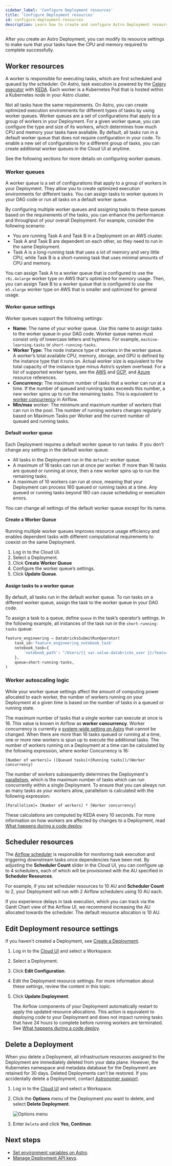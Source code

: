 ```yaml
---
sidebar_label: 'Configure Deployment resources'
title: 'Configure Deployment resources'
id: configure-deployment-resources
description: Learn how to create and configure Astro Deployment resources.
---
```


After you create an Astro Deployment, you can modify its resource settings to make sure that your tasks have the CPU and memory required to complete successfully.

## Worker resources

A worker is responsible for executing tasks, which are first scheduled and queued by the scheduler. On Astro, task execution is powered by the [Celery executor](https://airflow.apache.org/docs/apache-airflow/stable/executor/celery.html) with [KEDA](https://www.astronomer.io/blog/the-keda-autoscaler). Each worker is a Kubernetes Pod that is hosted within a Kubernetes node in your Astro cluster.

Not all tasks have the same requirements. On Astro, you can create optimized execution environments for different types of tasks by using worker queues. Worker queues are a set of configurations that apply to a group of workers in your Deployment. For a given worker queue, you can configure the type and size of its workers, which determines how much CPU and memory your tasks have available. By default, all tasks run in a default worker queue that does not require configuration in your code. To enable a new set of configurations for a different group of tasks, you can create additional worker queues in the Cloud UI at anytime.

See the following sections for more details on configuring worker queues.

### Worker queues

A worker queue is a set of configurations that apply to a group of workers in your Deployment. They allow you to create optimized execution environments for different tasks. You can assign tasks to worker queues in your DAG code or run all tasks on a default worker queue.

By configuring multiple worker queues and assigning tasks to these queues based on the requirements of the tasks, you can enhance the performance and throughput of your overall Deployment. For example, consider the following scenario:

- You are running Task A and Task B in a Deployment on an AWS cluster.
- Task A and Task B are dependent on each other, so they need to run in the same Deployment.
- Task A is a long-running task that uses a lot of memory and very little CPU, while Task B is a short-running task that uses minimal amounts of CPU and memory.

You can assign Task A to a worker queue that is configured to use the `r6i.4xlarge` worker type on AWS that's optimized for memory usage. Then, you can assign Task B to a worker queue that is configured to use the `m5.xlarge` worker type on AWS that is smaller and optimized for general usage.

#### Worker queue settings

Worker queues support the following settings:

- **Name:** The name of your worker queue. Use this name to assign tasks to the worker queue in your DAG code. Worker queue names must consist only of lowercase letters and hyphens. For example, `machine-learning-tasks` or `short-running-tasks`.
- **Worker Type:** The node instance type of workers in the worker queue. A worker’s total available CPU, memory, storage, and GPU is defined by the instance type that it runs on. Actual worker size is equivalent to the total capacity of the instance type minus Astro’s system overhead. For a list of supported worker types, see the [AWS](resource-reference-aws.md#deployment-worker-size-limits) and [GCP](resource-reference-gcp.md#deployment-worker-size-limits), and [Azure](resource-reference-azure.md#deployment-worker-size-limits) resource references.
- **Concurrency:** The maximum number of tasks that a worker can run at a time. If the number of queued and running tasks exceeds this number, a new worker spins up to run the remaining tasks. This is equivalent to [worker concurrency](https://airflow.apache.org/docs/apache-airflow/stable/configurations-ref.html#worker-concurrency) in Airflow.
- **Min/max** worker: The minimum and maximum number of workers that can run in the pool.  The number of running workers changes regularly based on Maximum Tasks per Worker and the current number of queued and running tasks.

#### Default worker queue

Each Deployment requires a default worker queue to run tasks. If you don’t change any settings in the default worker queue:

- All tasks in the Deployment run in the `default` worker queue.
- A maximum of 16 tasks can run at once per worker. If more than 16 tasks are queued or running at once, then a new worker spins up to run the remaining tasks.
- A maximum of 10 workers can run at once, meaning that your Deployment can process 160 queued or running tasks at a time. Any queued or running tasks beyond 160 can cause scheduling or execution errors.

You can change all settings of the default worker queue except for its name.

#### Create a Worker Queue

Running multiple worker queues improves resource usage efficiency and enables dependent tasks with different computational requirements to coexist on the same Deployment.

1. Log in to the Cloud UI.
2. Select a Deployment.
3. Click **Create Worker Queue**
4. Configure the worker queue’s settings.
5. Click **Update Queue**.

#### Assign tasks to a worker queue

By default, all tasks run in the default worker queue. To run tasks on a different worker queue, assign the task to the worker queue in your DAG code.

To assign a task to a queue, define `queue` in the task’s operator’s settings. In the following example, all instances of the task run in the `short-running-tasks` queue:

```python
feature_engineering = DatabricksSubmitRunOperator(
	task_id='feature_engineering_notebook_task'
	notebook_task={
		'notebook_path': "/Users/{{ var.value.databricks_user }}/feature-eng_census-pred"
	},
	queue=short-running-tasks,
)
```

### Worker autoscaling logic

While your worker queue settings affect the amount of computing power allocated to each worker, the number of workers running on your Deployment at a given time is based on the number of tasks in a queued or running state.

The maximum number of tasks that a single worker can execute at once is 16. This value is known in Airflow as **worker concurrency**. Worker concurrency is currently a [system-wide setting on Astro](platform-variables.md) that cannot be changed. When there are more than 16 tasks queued or running at a time, one or more new workers is spun up to execute the additional tasks. The number of workers running on a Deployment at a time can be calculated by the following expression, where worker Concurrency is 16:

`[Number of workers]= ([Queued tasks]+[Running tasks])/(Worker concurrency)`

The number of workers subsequently determines the Deployment's [parallelism](https://airflow.apache.org/docs/apache-airflow/stable/configurations-ref.html#parallelism), which is the maximum number of tasks which can run concurrently within a single Deployment. To ensure that you can always run as many tasks as your workers allow, parallelism is calculated with the following expression:

`[Parallelism]= [Number of workers] * [Worker concurrency]`

These calculations are computed by KEDA every 10 seconds. For more information on how workers are affected by changes to a Deployment, read [What happens during a code deploy](deploy-code.md#what-happens-during-a-code-deploy).

## Scheduler resources

The [Airflow scheduler](https://airflow.apache.org/docs/apache-airflow/stable/concepts/scheduler.html) is responsible for monitoring task execution and triggering downstream tasks once dependencies have been met. By adjusting the **Scheduler Count** slider in the Cloud UI, you can configure up to 4 schedulers, each of which will be provisioned with the AU specified in **Scheduler Resources**.

For example, if you set scheduler resources to 10 AU and **Scheduler Count** to 2, your Deployment will run with 2 Airflow schedulers using 10 AU each.

If you experience delays in task execution, which you can track via the Gantt Chart view of the Airflow UI, we recommend increasing the AU allocated towards the scheduler. The default resource allocation is 10 AU.

## Edit Deployment resource settings

If you haven't created a Deployment, see [Create a Deployment](create-deployment.md).

1. Log in to the [Cloud UI](https://cloud.astronomer.io) and select a Workspace.
2. Select a Deployment.
3. Click **Edit Configuration**.
4. Edit the Deployment resource settings. For more information about these settings, review the content in this topic.
5. Click **Update Deployment**.

    The Airflow components of your Deployment automatically restart to apply the updated resource allocations. This action is equivalent to deploying code to your Deployment and does not impact running tasks that have 24 hours to complete before running workers are terminated. See [What happens during a code deploy](deploy-code.md#what-happens-during-a-code-deploy).

## Delete a Deployment

When you delete a Deployment, all infrastructure resources assigned to the Deployment are immediately deleted from your data plane. However, the Kubernetes namespace and metadata database for the Deployment are retained for 30 days. Deleted Deployments can't be restored. If you accidentally delete a Deployment, contact [Astronomer support](https://support.astronomer.io).

1. Log in to the [Cloud UI](https://cloud.astronomer.io) and select a Workspace.
2. Click the **Options** menu of the Deployment you want to delete, and select **Delete Deployment**.

    ![Options menu](/img/docs/delete-deployment.png)

3. Enter `Delete` and click **Yes, Continue**.

## Next steps

- [Set environment variables on Astro](environment-variables.md).
- [Manage Deployment API keys](api-keys.md).
